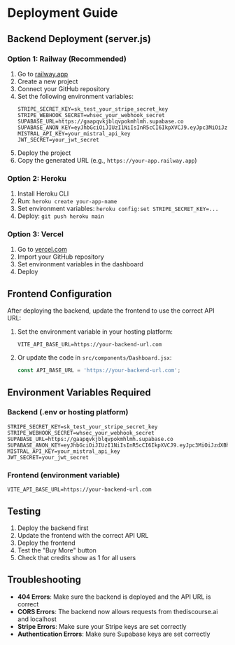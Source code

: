 # Deployment Guide

## Backend Deployment (server.js)

### Option 1: Railway (Recommended)
1. Go to [railway.app](https://railway.app)
2. Create a new project
3. Connect your GitHub repository
4. Set the following environment variables:
   ```
   STRIPE_SECRET_KEY=sk_test_your_stripe_secret_key
   STRIPE_WEBHOOK_SECRET=whsec_your_webhook_secret
   SUPABASE_URL=https://gaapqvkjblqvpokmhlmh.supabase.co
   SUPABASE_ANON_KEY=eyJhbGciOiJIUzI1NiIsInR5cCI6IkpXVCJ9.eyJpc3MiOiJzdXBhYmFzZSIsInJlZiI6ImdhYXBxdmtqYmxxdnBva21obG1oIiwicm9sZSI6ImFub24iLCJpYXQiOjE3NTQzMDg5NzksImV4cCI6MjA2OTg4NDk3OX0.aAtqS5H0JhNHgatPEjJ8iJRFnZumyaRYxlSA9dkkfQE
   MISTRAL_API_KEY=your_mistral_api_key
   JWT_SECRET=your_jwt_secret
   ```
5. Deploy the project
6. Copy the generated URL (e.g., `https://your-app.railway.app`)

### Option 2: Heroku
1. Install Heroku CLI
2. Run: `heroku create your-app-name`
3. Set environment variables: `heroku config:set STRIPE_SECRET_KEY=...`
4. Deploy: `git push heroku main`

### Option 3: Vercel
1. Go to [vercel.com](https://vercel.com)
2. Import your GitHub repository
3. Set environment variables in the dashboard
4. Deploy

## Frontend Configuration

After deploying the backend, update the frontend to use the correct API URL:

1. Set the environment variable in your hosting platform:
   ```
   VITE_API_BASE_URL=https://your-backend-url.com
   ```

2. Or update the code in `src/components/Dashboard.jsx`:
   ```javascript
   const API_BASE_URL = 'https://your-backend-url.com';
   ```

## Environment Variables Required

### Backend (.env or hosting platform)
```env
STRIPE_SECRET_KEY=sk_test_your_stripe_secret_key
STRIPE_WEBHOOK_SECRET=whsec_your_webhook_secret
SUPABASE_URL=https://gaapqvkjblqvpokmhlmh.supabase.co
SUPABASE_ANON_KEY=eyJhbGciOiJIUzI1NiIsInR5cCI6IkpXVCJ9.eyJpc3MiOiJzdXBhYmFzZSIsInJlZiI6ImdhYXBxdmtqYmxxdnBva21obG1oIiwicm9sZSI6ImFub24iLCJpYXQiOjE3NTQzMDg5NzksImV4cCI6MjA2OTg4NDk3OX0.aAtqS5H0JhNHgatPEjJ8iJRFnZumyaRYxlSA9dkkfQE
MISTRAL_API_KEY=your_mistral_api_key
JWT_SECRET=your_jwt_secret
```

### Frontend (environment variable)
```env
VITE_API_BASE_URL=https://your-backend-url.com
```

## Testing

1. Deploy the backend first
2. Update the frontend with the correct API URL
3. Deploy the frontend
4. Test the "Buy More" button
5. Check that credits show as 1 for all users

## Troubleshooting

- **404 Errors**: Make sure the backend is deployed and the API URL is correct
- **CORS Errors**: The backend now allows requests from thediscourse.ai and localhost
- **Stripe Errors**: Make sure your Stripe keys are set correctly
- **Authentication Errors**: Make sure Supabase keys are set correctly 